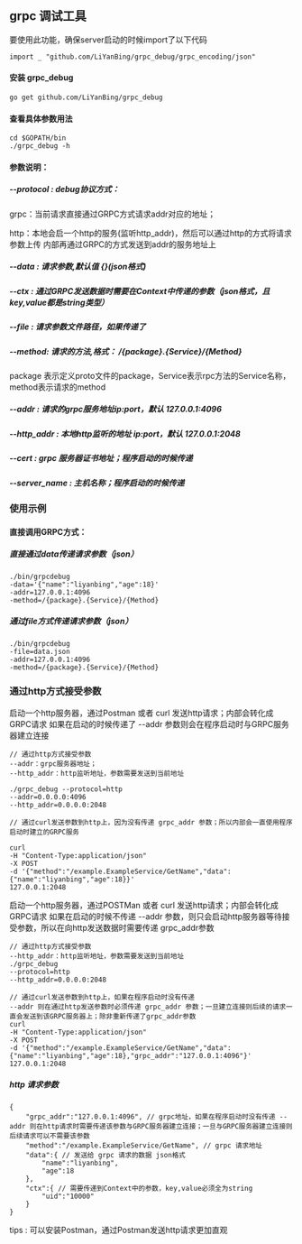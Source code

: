 ## grpc 调试工具

要使用此功能，确保server启动的时候import了以下代码

```
import _ "github.com/LiYanBing/grpc_debug/grpc_encoding/json"

```
#### 安装 grpc_debug

```
go get github.com/LiYanBing/grpc_debug
```

#### 查看具体参数用法

```
cd $GOPATH/bin
./grpc_debug -h
```

#### 参数说明：

##### --protocol : debug协议方式：

   grpc：当前请求直接通过GRPC方式请求addr对应的地址；
   
   http：本地会启一个http的服务(监听http_addr)，然后可以通过http的方式将请求参数上传
   内部再通过GRPC的方式发送到addr的服务地址上

##### --data : 请求参数,默认值 {}(json格式)


##### --ctx : 通过GRPC发送数据时需要在Context中传递的参数（json格式，且key,value都是string类型）


##### --file : 请求参数文件路径，如果传递了


##### --method: 请求的方法,格式： /{package}.{Service}/{Method} 

   package 表示定义proto文件的package，Service表示rpc方法的Service名称，method表示请求的method

##### --addr : 请求的grpc服务地址ip:port，默认 127.0.0.1:4096

##### --http_addr : 本地http监听的地址 ip:port，默认 127.0.0.1:2048

##### --cert : grpc 服务器证书地址；程序启动的时候传递

##### --server_name : 主机名称；程序启动的时候传递

### 使用示例

#### 直接调用GRPC方式：
##### 直接通过data传递请求参数（json）

```
./bin/grpcdebug 
-data='{"name":"liyanbing","age":18}' 
-addr=127.0.0.1:4096 
-method=/{package}.{Service}/{Method}

```

##### 通过file方式传递请求参数（json）

```
./bin/grpcdebug 
-file=data.json 
-addr=127.0.0.1:4096 
-method=/{package}.{Service}/{Method}
```

### 通过http方式接受参数
启动一个http服务器，通过Postman 或者 curl 发送http请求；内部会转化成GRPC请求
如果在启动的时候传递了 --addr 参数则会在程序启动时与GRPC服务器建立连接

```
// 通过http方式接受参数 
--addr：grpc服务器地址；
--http_addr：http监听地址，参数需要发送到当前地址

./grpc_debug --protocol=http  
--addr=0.0.0.0:4096 
--http_addr=0.0.0.0:2048

// 通过curl发送参数到http上，因为没有传递 grpc_addr 参数；所以内部会一直使用程序启动时建立的GRPC服务

curl 
-H "Content-Type:application/json" 
-X POST 
-d '{"method":"/example.ExampleService/GetName","data":{"name":"liyanbing","age":18}}' 
127.0.0.1:2048
```

启动一个http服务器，通过POSTMan 或者 curl 发送http请求；内部会转化成GRPC请求
如果在启动的时候不传递 --addr 参数，则只会启动http服务器等待接受参数，所以在向http发送数据时需要传递 grpc_addr参数

```
// 通过http方式接受参数 
--http_addr：http监听地址，参数需要发送到当前地址
./grpc_debug 
--protocol=http 
--http_addr=0.0.0.0:2048

// 通过curl发送参数到http上，如果在程序启动时没有传递 
--addr 则在通过http发送参数时必须传递 grpc_addr 参数；一旦建立连接则后续的请求一直会发送到该GRPC服务器上；除非重新传递了grpc_addr参数
curl 
-H "Content-Type:application/json" 
-X POST 
-d '{"method":"/example.ExampleService/GetName","data":{"name":"liyanbing","age":18},"grpc_addr":"127.0.0.1:4096"}' 
127.0.0.1:2048
```

##### http 请求参数

```
{
	"grpc_addr":"127.0.0.1:4096", // grpc地址，如果在程序启动时没有传递 --addr 则在http请求时需要传递该参数与GRPC服务器建立连接；一旦与GRPC服务器建立连接则后续请求可以不需要该参数
	"method":"/example.ExampleService/GetName", // grpc 请求地址
	"data":{ // 发送给 grpc 请求的数据 json格式
		"name":"liyanbing",
		"age":18
	},
	"ctx":{ // 需要传递到Context中的参数，key,value必须全为string
		"uid":"10000"
	}
}
```
tips : 可以安装Postman，通过Postman发送http请求更加直观
